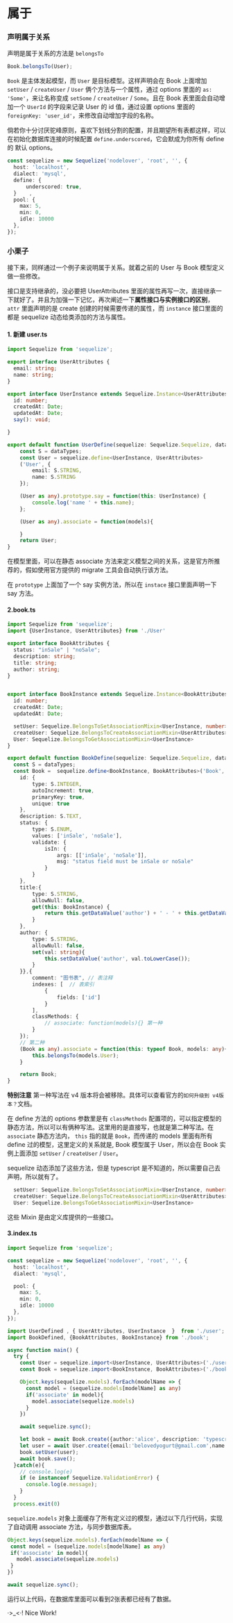 # 属于

### 声明属于关系

声明是属于关系的方法是 `belongsTo`

```ts
Book.belongsTo(User);
```

`Book` 是主体发起模型，而 `User` 是目标模型。这样声明会在 Book 上面增加 `setUser` / `createUser` / `User` 俩个方法与一个属性，通过 options 里面的 `as: 'Some'`，来让名称变成 `setSome` / `createUser` / `Some`。且在 Book 表里面会自动增加一个 `UserId` 的字段来记录 User 的 id 值，通过设置 options 里面的 `foreignKey: 'user_id'`，来修改自动增加字段的名称。

倘若你十分讨厌驼峰原则，喜欢下划线分割的配置，并且期望所有表都这样，可以在初始化数据库连接的时候配置 `define.underscored`，它会默成为你所有 define 的 默认 options。

```ts
const sequelize = new Sequelize('nodelover', 'root', '', {
  host: 'localhost',
  dialect: 'mysql',
  define: {
      underscored: true,
  }    ,
  pool: {
    max: 5,
    min: 0,
    idle: 10000
  },
});
```

### 小栗子

接下来，同样通过一个例子来说明属于关系。就着之前的 User 与 Book 模型定义做一些修改。

接口是支持继承的，没必要把 UserAttributes 里面的属性再写一次，直接继承一下就好了。并且为加强一下记忆，再次阐述一下**属性接口与实例接口的区别**，`attr` 里面声明的是 create 创建的时候需要传递的属性，而 `instance` 接口里面的都是 sequelize 动态给类添加的方法与属性。

#### 1. 新建 user.ts

```ts
import Sequelize from 'sequelize';

export interface UserAttributes {
  email: string;
  name: string;
}

export interface UserInstance extends Sequelize.Instance<UserAttributes>, UserAttributes {
  id: number;
  createdAt: Date;
  updatedAt: Date;
  say(): void;

}

export default function UserDefine(sequelize: Sequelize.Sequelize, dataTypes: Sequelize.DataTypes): Sequelize.Model<UserInstance, UserAttributes>  {
    const S = dataTypes;
    const User = sequelize.define<UserInstance, UserAttributes>
    ('User', {
        email: S.STRING,
        name: S.STRING
    });

    (User as any).prototype.say = function(this: UserInstance) {
        console.log('name ' + this.name);
    };

    (User as any).associate = function(models){

    }
    return User;
}
```

在模型里面，可以在静态 associate 方法来定义模型之间的关系，这是官方所推荐的，假如使用官方提供的 migrate 工具会自动执行该方法。

在 `prototype` 上面加了一个 say 实例方法，所以在 `instace` 接口里面声明一下 say 方法。

#### 2.book.ts

```ts
import Sequelize from 'sequelize';
import {UserInstance, UserAttributes} from './User'

export interface BookAttributes {
  status: "inSale" | "noSale";
  description: string;
  title: string;
  author: string;
}


export interface BookInstance extends Sequelize.Instance<BookAttributes>, BookAttributes{
  id: number;
  createdAt: Date;
  updatedAt: Date;

  setUser: Sequelize.BelongsToSetAssociationMixin<UserInstance, number>;
  createUser: Sequelize.BelongsToCreateAssociationMixin<UserAttributes>;
  User: Sequelize.BelongsToGetAssociationMixin<UserInstance>
}

export default function BookDefine(sequelize: Sequelize.Sequelize, dataTypes: Sequelize.DataTypes): Sequelize.Model<BookInstance, BookAttributes> {
  const S = dataTypes;
  const Book =  sequelize.define<BookInstance, BookAttributes>('Book', {
    id: {
        type: S.INTEGER,
        autoIncrement: true,
        primaryKey: true,
        unique: true
    },
    description: S.TEXT,
    status: {
        type: S.ENUM,
        values: ['inSale', 'noSale'],
        validate: {
            isIn: {
                args: [['inSale', 'noSale']],
                msg: "status field must be inSale or noSale"
            }
        }
    },
    title:{
        type: S.STRING,
        allowNull: false,
        get(this: BookInstance) {
            return this.getDataValue('author') + ' - ' + this.getDataValue('title');
        }
    },
    author: {
        type: S.STRING,
        allowNull: false,
        set(val: string){
            this.setDataValue('author', val.toLowerCase());
        }
    }},{
        comment: "图书表", // 表注释
        indexes: [  // 表索引
            {
                fields: ['id']
            }
        ],
        classMethods: {
            // associate: function(models){} 第一种
        }
    });
    // 第二种
    (Book as any).associate = function(this: typeof Book, models: any){
        this.belongsTo(models.User);
    }

    return Book;
}
```

**特别注意** 第一种写法在 v4 版本将会被移除。具体可以查看官方的`如何升级到 v4版本？`文档。

在 define 方法的 options 参数里是有 `classMethods` 配置项的，可以指定模型的静态方法，所以可以有俩种写法。这里用的是直接写，也就是第二种写法。在 `associate` 静态方法内， `this` 指的就是 `Book`，而传递的 models 里面有所有 define 过的模型，这里定义的关系就是, Book 模型属于 User，所以会在 Book 实例上面添加 `setUser` / `createUser` / `User`。

sequelize 动态添加了这些方法，但是 typescript 是不知道的，所以需要自己去声明，所以就有了。

```ts
  setUser: Sequelize.BelongsToSetAssociationMixin<UserInstance, number>;
  createUser: Sequelize.BelongsToCreateAssociationMixin<UserAttributes>;
  User: Sequelize.BelongsToGetAssociationMixin<UserInstance>
```

这些 Mixin 是由定义库提供的一些接口。

#### 3.index.ts

```ts
import Sequelize from 'sequelize';

const sequelize = new Sequelize('nodelover', 'root', '', {
  host: 'localhost',
  dialect: 'mysql',

  pool: {
    max: 5,
    min: 0,
    idle: 10000
  },
});

import UserDefined , { UserAttributes, UserInstance  }  from './user';
import BookDefined, {BookAttributes, BookInstance} from './book';

async function main() {
  try {
    const User = sequelize.import<UserInstance, UserAttributes>('./user');
    const Book = sequelize.import<BookInstance, BookAttributes>('./book');

    Object.keys(sequelize.models).forEach(modelName => {
      const model = (sequelize.models[modelName] as any)
      if('associate' in model){
        model.associate(sequelize.models)
      }
    })

    await sequelize.sync();

    let book = await Book.create({author:'alice', description: 'typescript hand book', status: 'inSale',title:'ts leaning'});
    let user = await User.create({email:'belovedyogurt@gmail.com',name: 'yugo'})
    book.setUser(user);
    await book.save();
  }catch(e){
    // console.log(e)
    if (e instanceof Sequelize.ValidationError) {
      console.log(e.message);
    }
  }
  process.exit(0)
```

`sequelize.models` 对象上面缓存了所有定义过的模型，通过以下几行代码，实现了自动调用 associate 方法，与同步数据库表。

```ts
Object.keys(sequelize.models).forEach(modelName => {
 const model = (sequelize.models[modelName] as any)
 if('associate' in model){
   model.associate(sequelize.models)
 }
})

await sequelize.sync();
```

运行以上代码，在数据库里面可以看到2张表都已经有了数据。

·&gt;\_&lt;·! Nice Work!


